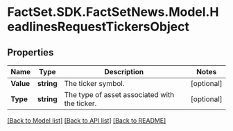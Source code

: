 # FactSet.SDK.FactSetNews.Model.HeadlinesRequestTickersObject

## Properties

Name | Type | Description | Notes
------------ | ------------- | ------------- | -------------
**Value** | **string** | The ticker symbol. | [optional] 
**Type** | **string** | The type of asset associated with the ticker. | [optional] 

[[Back to Model list]](../README.md#documentation-for-models) [[Back to API list]](../README.md#documentation-for-api-endpoints) [[Back to README]](../README.md)

